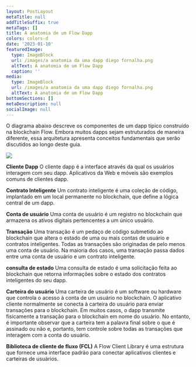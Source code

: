 ```yaml
---
layout: PostLayout
metaTitle: null
addTitleSuffix: true
metaTags: []
title: A anatomia de um Flow Dapp
colors: colors-d
date: '2023-01-10'
featuredImage:
  type: ImageBlock
  url: /images/a anatomia da uma dapp diego fornalha.png
  altText: A anatomia de um Flow Dapp
  caption: ''
media:
  type: ImageBlock
  url: /images/a anatomia da uma dapp diego fornalha.png
  altText: A anatomia de um Flow Dapp
bottomSections: []
metaDescription: null
socialImage: null
---
```

O diagrama abaixo descreve os componentes de um dapp típico construído na blockchain Flow. Embora muitos dapps sejam estruturados de maneira diferente, essa arquitetura apresenta conceitos fundamentais que serão discutidos ao longo deste guia.

![](/images/image.png)

**Cliente Dapp**
O cliente dapp é a interface através da qual os usuários interagem com seu dapp. Aplicativos da Web e móveis são exemplos comuns de clientes dapp.

**Contrato Inteligente**
Um contrato inteligente é uma coleção de código, implantado em um local permanente no blockchain, que define a lógica central de um dapp.

**Conta de usuário**
Uma conta de usuário é um registro no blockchain que armazena os ativos digitais pertencentes a um único usuário.

**Transação**
Uma transação é um pedaço de código submetido ao blockchain que altera o estado de uma ou mais contas de usuário e contratos inteligentes. Todas as transações são originadas de pelo menos uma conta de usuário. Na maioria dos casos, uma transação passa dados entre uma conta de usuário e um contrato inteligente.

**consulta de estado**
Uma consulta de estado é uma solicitação feita ao blockchain que retorna informações sobre o estado dos contratos inteligentes do seu dapp.

**Carteira do usuário**
Uma carteira de usuário é um software ou hardware que controla o acesso à conta de um usuário no blockchain. O aplicativo cliente normalmente se conecta à carteira do usuário para enviar transações para o blockchain. Em muitos casos, o dapp transmite fisicamente a transação para o blockchain em nome do usuário. No entanto, é importante observar que a carteira tem a palavra final sobre o que é assinado ou não e, portanto, tem controle sobre todas as transações que interagem com a conta do usuário.

**Biblioteca de cliente de fluxo (FCL)**
A Flow Client Library é uma estrutura que fornece uma interface padrão para conectar aplicativos clientes e carteiras de usuários.
